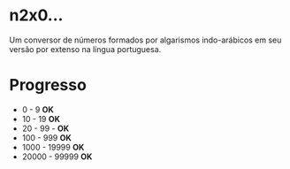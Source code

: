 # n2x0...
Um conversor de números formados por algarismos indo-arábicos em seu versão por extenso na língua portuguesa.

# Progresso
- 0 - 9 **OK**
- 10 - 19 **OK**
- 20 - 99 - **OK**
- 100 - 999 **OK**
- 1000 - 19999 **OK**
- 20000 - 99999 **OK**